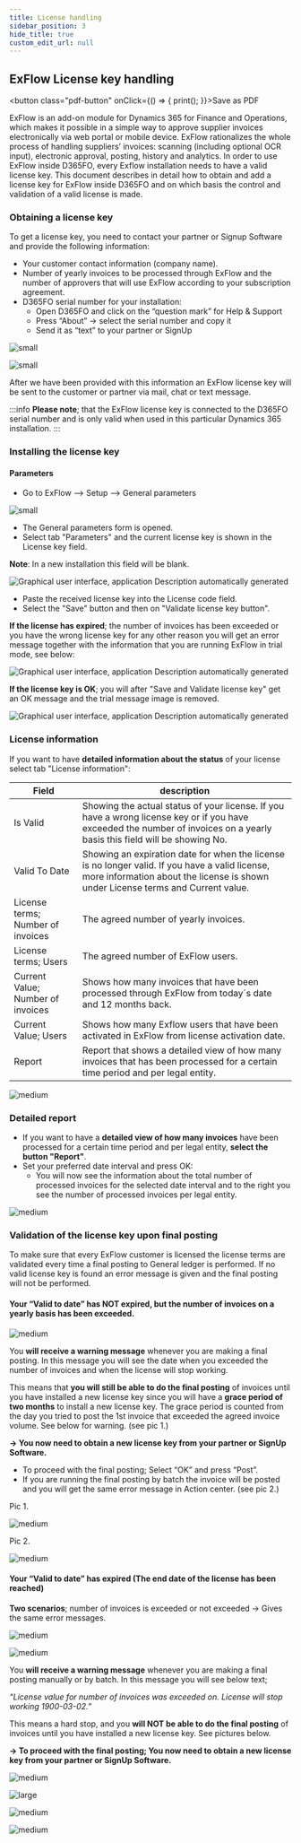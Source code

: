 ```yaml
---
title: License handling
sidebar_position: 3
hide_title: true
custom_edit_url: null
---
```

## ExFlow License key handling 
<button class="pdf-button" onClick={() => { print(); }}>Save as PDF</button>

ExFlow is an add-on module for Dynamics 365 for Finance and Operations, which makes it possible in a simple way to approve supplier invoices electronically via web portal or mobile device. ExFlow rationalizes the whole process of handling suppliers’ invoices: scanning (including optional OCR input), electronic approval, posting, history and analytics.
In order to use ExFlow inside D365FO, every Exflow installation needs to have a valid license key. 
This document describes in detail how to obtain and add a license key for ExFlow inside D365FO and on which basis the control and validation of a valid license is made.

### Obtaining a license key
To get a license key, you need to contact your partner or Signup Software and provide the following information:

- Your customer contact information (company name).
- Number of yearly invoices to be processed through ExFlow and the number of approvers that will use ExFlow according to your subscription agreement.
- D365FO serial number for your installation:
    - Open D365FO and click on the “question mark” for Help & Support
    - Press “About” -> select the serial number and copy it
    - Send it as “text” to your partner or SignUp

![small](@site/static/img/media/image402.png)

![small](@site/static/img/media/image403.png)

After we have been provided with this information an ExFlow license key will be sent to the customer or partner via mail, chat or text message. 

:::info **Please note**; that the ExFlow license key is connected to the D365FO serial number and is only valid when used in this particular Dynamics 365 installation.
:::

### Installing the license key
#### Parameters

- Go to ExFlow –> Setup –> General parameters

![small](@site/static/img/media/image404.png)

- The General parameters form is opened. 
- Select tab "Parameters" and the current license key is shown in the License key field. 

**Note**: In a new installation this field will be blank.

![Graphical user interface, application Description automatically generated](@site/static/img/media/image405.png)

- Paste the received license key into the License code field.
- Select the "Save" button and then on "Validate license key button".

**If the license has expired**; the number of invoices has been exceeded or you have the wrong license key for any other reason you will get an error message together with the information that you are running ExFlow in trial mode, see below:

![Graphical user interface, application Description automatically generated](@site/static/img/media/image406.png)

**If the license key is OK**; you will after "Save and Validate license key" get an OK message and the trial message image is removed.

![Graphical user interface, application Description automatically generated](@site/static/img/media/image407.png)

### License information
If you want to have **detailed information about the status** of your license select tab "License information":

| Field | description |
| ---- | ---- |
| Is Valid |  Showing the actual status of your license. If you have a wrong license key or if you have exceeded the number of invoices on a yearly basis this field will be showing No. |
| Valid To Date | Showing an expiration date for when the license is no longer valid. If you have a valid license, more information about the license is shown under License terms and Current value.|
| License terms; Number of invoices | The agreed number of yearly invoices.|
| License terms; Users | The agreed number of ExFlow users.|
| Current Value; Number of invoices | Shows how many invoices that have been processed through ExFlow from today´s date and 12 months back.|
| Current Value; Users |Shows how many Exflow users that have been activated in ExFlow from license activation date.|
|Report | Report that shows a detailed view of how many invoices that has been processed for a certain time period and per legal entity.|

![medium](@site/static/img/media/image408.png)

### Detailed report
- If you want to have a **detailed view of how many invoices** have been processed for a certain time period and per legal entity, **select the button "Report"**. 
- Set your preferred date interval and press OK:
    - You will now see the information about the total number of processed invoices for the selected date interval and to the right you see the number of processed invoices per legal entity.

![medium](@site/static/img/media/image409.png)


### Validation of the license key upon final posting

To make sure that every ExFlow customer is licensed the license terms are validated every time a final posting to General ledger is performed. 
If no valid license key is found an error message is given and the final posting will not be performed. 

#### Your “Valid to date” has NOT expired, but the number of invoices on a yearly basis has been exceeded.

![medium](@site/static/img/media/image410.png)

You **will receive a warning message** whenever you are making a final posting. 
In this message you will see the date when you exceeded the number of invoices and when the license will stop working. 

This means that **you will still be able to do the final posting** of invoices until you have installed a new license key since you will have a **grace period of two months** to install a new license key. 
The grace period is counted from the day you tried to post the 1st invoice that exceeded the agreed invoice volume. See below for warning. (see pic 1.)

**-> You now need to obtain a new license key from your partner or SignUp Software.**

- To proceed with the final posting; Select “OK” and press “Post”. 
- If you are running the final posting by batch the invoice will be posted and you will get the same error message in Action center. (see pic 2.)
 
Pic 1.

![medium](@site/static/img/media/image411.png)

Pic 2.

![medium](@site/static/img/media/image412.png)

#### Your “Valid to date” has expired (The end date of the license has been reached)
**Two scenarios**; number of invoices is exceeded or not exceeded -> Gives the same error messages.

![medium](@site/static/img/media/image413.png)


![medium](@site/static/img/media/image414.png)

You **will receive a warning message** whenever you are making a final posting manually or by batch. 
In this message you will see below text;

*“License value for number of invoices was exceeded on. License will stop working 1900-03-02.”*

This means a hard stop, and you **will NOT be able to do the final posting** of invoices until you have installed a new license key. See pictures below.

**-> To proceed with the final posting; You now need to obtain a new license key from your partner or SignUp Software.**


![medium](@site/static/img/media/image415.png)


![large](@site/static/img/media/image416.png)


![medium](@site/static/img/media/image417.png)


![medium](@site/static/img/media/image418.png)
